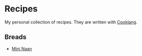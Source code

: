 # Recipes

My personal collection of recipes. They are written with [Cooklang](https://cooklang.org/).

## Breads

- [Mini Naan](breads/mini-naan.md)
